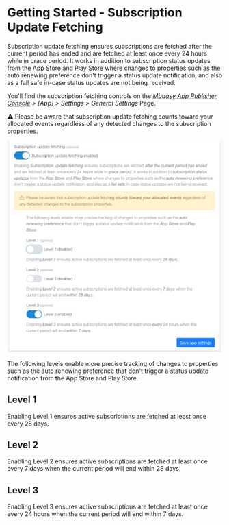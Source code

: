 # Getting Started - Subscription Update Fetching

Subscription update fetching ensures subscriptions are fetched after the current period has ended and are fetched at least once every 24 hours while in grace period. It works in addition to subscription status updates from the App Store and Play Store where changes to properties such as the auto renewing preference don't trigger a status update notification, and also as a fail safe in-case status updates are not being received.

You'll find the subscription fetching controls on the *[Mbaasy App Publisher Console](https://console.mbaasy.com) > [App] > Settings > General Settings* Page.

<div class="alert alert-warning">
  <p>⚠ Please be aware that subscription update fetching counts toward your allocated events regardless of any detected changes to the subscription properties.</p>
</div>

![Subscription update fetching](/assets/images/subscription_update_fetching.jpg)

The following levels enable more precise tracking of changes to properties such as the auto renewing preference that don't trigger a status update notification from the App Store and Play Store.

## Level 1

Enabling Level 1 ensures active subscriptions are fetched at least once every 28 days.

## Level 2

Enabling Level 2 ensures active subscriptions are fetched at least once every 7 days when the current period will end within 28 days.

## Level 3

Enabling Level 3 ensures active subscriptions are fetched at least once every 24 hours when the current period will end within 7 days.
